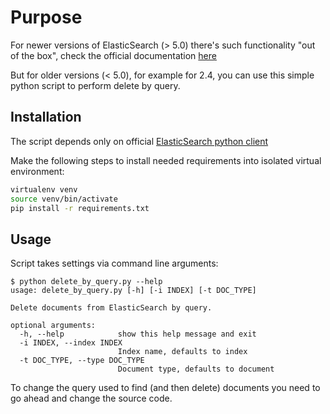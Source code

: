 # Purpose

For newer versions of ElasticSearch (> 5.0) there's such functionality "out of the box", check the official documentation [here](https://www.elastic.co/guide/en/elasticsearch/reference/5.0/docs-delete-by-query.html)

But for older versions (< 5.0), for example for 2.4, you can use this simple python script to perform delete by query.

## Installation
The script depends only on official [ElasticSearch python client](https://elasticsearch-py.readthedocs.io/en/master/)

Make the following steps to install needed requirements into isolated virtual environment:
```bash
virtualenv venv
source venv/bin/activate
pip install -r requirements.txt
```

## Usage

Script takes settings via command line arguments:

```
$ python delete_by_query.py --help
usage: delete_by_query.py [-h] [-i INDEX] [-t DOC_TYPE]

Delete documents from ElasticSearch by query.

optional arguments:
  -h, --help            show this help message and exit
  -i INDEX, --index INDEX
                        Index name, defaults to index
  -t DOC_TYPE, --type DOC_TYPE
                        Document type, defaults to document
```

To change the query used to find (and then delete) documents you need to go ahead and change the source code.
